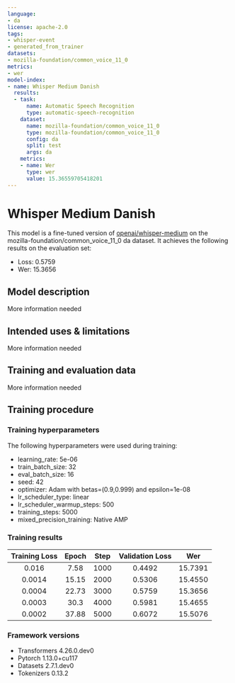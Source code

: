 ```yaml
---
language:
- da
license: apache-2.0
tags:
- whisper-event
- generated_from_trainer
datasets:
- mozilla-foundation/common_voice_11_0
metrics:
- wer
model-index:
- name: Whisper Medium Danish
  results:
  - task:
      name: Automatic Speech Recognition
      type: automatic-speech-recognition
    dataset:
      name: mozilla-foundation/common_voice_11_0
      type: mozilla-foundation/common_voice_11_0
      config: da
      split: test
      args: da
    metrics:
    - name: Wer
      type: wer
      value: 15.36559705418201
---
```


<!-- This model card has been generated automatically according to the information the Trainer had access to. You
should probably proofread and complete it, then remove this comment. -->

# Whisper Medium Danish

This model is a fine-tuned version of [openai/whisper-medium](https://huggingface.co/openai/whisper-medium) on the mozilla-foundation/common_voice_11_0 da dataset.
It achieves the following results on the evaluation set:
- Loss: 0.5759
- Wer: 15.3656

## Model description

More information needed

## Intended uses & limitations

More information needed

## Training and evaluation data

More information needed

## Training procedure

### Training hyperparameters

The following hyperparameters were used during training:
- learning_rate: 5e-06
- train_batch_size: 32
- eval_batch_size: 16
- seed: 42
- optimizer: Adam with betas=(0.9,0.999) and epsilon=1e-08
- lr_scheduler_type: linear
- lr_scheduler_warmup_steps: 500
- training_steps: 5000
- mixed_precision_training: Native AMP

### Training results

| Training Loss | Epoch | Step | Validation Loss | Wer     |
|:-------------:|:-----:|:----:|:---------------:|:-------:|
| 0.016         | 7.58  | 1000 | 0.4492          | 15.7391 |
| 0.0014        | 15.15 | 2000 | 0.5306          | 15.4550 |
| 0.0004        | 22.73 | 3000 | 0.5759          | 15.3656 |
| 0.0003        | 30.3  | 4000 | 0.5981          | 15.4655 |
| 0.0002        | 37.88 | 5000 | 0.6072          | 15.5076 |


### Framework versions

- Transformers 4.26.0.dev0
- Pytorch 1.13.0+cu117
- Datasets 2.7.1.dev0
- Tokenizers 0.13.2
